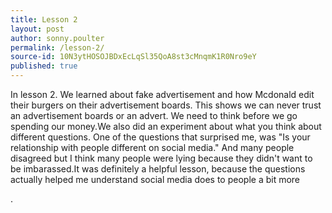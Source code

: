 ```yaml
---
title: Lesson 2
layout: post
author: sonny.poulter
permalink: /lesson-2/
source-id: 10N3ytHOSOJBDxEcLqSl35QoA8st3cMnqmK1R0Nro9eY
published: true
---
```

In lesson 2. We learned about fake advertisement and how Mcdonald edit their burgers on their advertisement boards. This shows we can never trust an advertisement boards or an advert. We need to think before we go spending our money.We also did an experiment about what you think about different questions. One of the questions that surprised me, was "Is your relationship with people different on social media." And many people disagreed but I think many people were lying because they didn't want to be imbarassed.It was definitely a helpful lesson, because the questions actually helped me understand social media does to people a bit more

.


